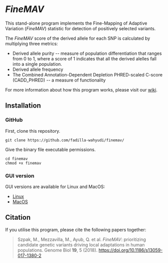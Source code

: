 # *FineMAV*
This stand-alone program implements the Fine-Mapping of Adaptive Variation (*FineMAV*) statistic for detection of positively selected variants.

The *FineMAV* score of the derived allele for each SNP is calculated by multiplying three metrics:

- Derived allele purity -- measure of population differentiation that ranges from 0 to 1, where a score of 1 indicates that all the derived alelles fall into a single population. 
- Derived allele frequency 
- The Combined Annotation-Dependent Depletion PHRED-scaled C-score (CADD_PHRED) -- a measure of functionality

For more information about how this program works, please visit our [wiki](https://github.com/fadilla-wahyudi/finemav/wiki).

## Installation

### GitHub
First, clone this repository.
```
git clone https://github.com/fadilla-wahyudi/finemav/
```
Give the binary file executable permissions.
```
cd finemav
chmod +x finemav
```

### GUI version
GUI versions are available for Linux and MacOS:

- [Linux](https://drive.google.com/file/d/1xBhQGpUhVd02kyIuevVIuqac4zJ_13Tm/view?usp=sharing)
- [MacOS](https://drive.google.com/file/d/1hHp1SFps89_pFRPPPGCnQHTXuzsEXu5t/view?usp=sharing)


## Citation
If you utilise this program, please cite the following papers together:
>Szpak, M., Mezzavilla, M., Ayub, Q. et al. *FineMAV*: prioritizing candidate genetic variants driving local adaptations in human populations. Genome Biol **19**, 5 (2018). https://doi.org/10.1186/s13059-017-1380-2



